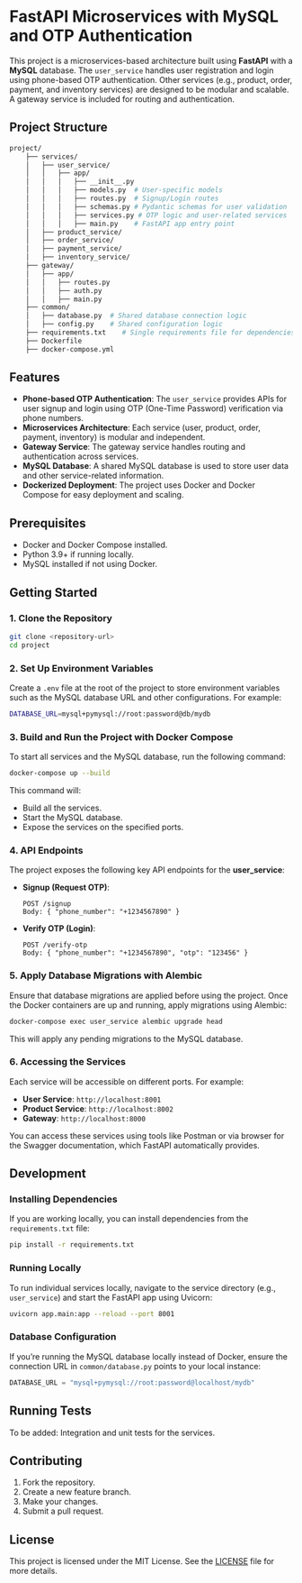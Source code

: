
# **FastAPI Microservices with MySQL and OTP Authentication**

This project is a microservices-based architecture built using **FastAPI** with a **MySQL** database. The `user_service` handles user registration and login using phone-based OTP authentication. Other services (e.g., product, order, payment, and inventory services) are designed to be modular and scalable. A gateway service is included for routing and authentication.

## **Project Structure**

```bash
project/
    ├── services/
    │   ├── user_service/
    │   │   ├── app/
    │   │   │   ├── __init__.py
    │   │   │   ├── models.py  # User-specific models
    │   │   │   ├── routes.py  # Signup/Login routes
    │   │   │   ├── schemas.py # Pydantic schemas for user validation
    │   │   │   ├── services.py # OTP logic and user-related services
    │   │   │   ├── main.py    # FastAPI app entry point
    │   ├── product_service/
    │   ├── order_service/
    │   ├── payment_service/
    │   ├── inventory_service/
    ├── gateway/
    │   ├── app/
    │   │   ├── routes.py
    │   │   ├── auth.py
    │   │   ├── main.py
    ├── common/
    │   ├── database.py  # Shared database connection logic
    │   ├── config.py    # Shared configuration logic
    ├── requirements.txt    # Single requirements file for dependencies
    ├── Dockerfile
    ├── docker-compose.yml
```

## **Features**

- **Phone-based OTP Authentication**: The `user_service` provides APIs for user signup and login using OTP (One-Time Password) verification via phone numbers.
- **Microservices Architecture**: Each service (user, product, order, payment, inventory) is modular and independent.
- **Gateway Service**: The gateway service handles routing and authentication across services.
- **MySQL Database**: A shared MySQL database is used to store user data and other service-related information.
- **Dockerized Deployment**: The project uses Docker and Docker Compose for easy deployment and scaling.

## **Prerequisites**

- Docker and Docker Compose installed.
- Python 3.9+ if running locally.
- MySQL installed if not using Docker.

## **Getting Started**

### **1. Clone the Repository**

```bash
git clone <repository-url>
cd project
```

### **2. Set Up Environment Variables**

Create a `.env` file at the root of the project to store environment variables such as the MySQL database URL and other configurations. For example:

```bash
DATABASE_URL=mysql+pymysql://root:password@db/mydb
```

### **3. Build and Run the Project with Docker Compose**

To start all services and the MySQL database, run the following command:

```bash
docker-compose up --build
```

This command will:
- Build all the services.
- Start the MySQL database.
- Expose the services on the specified ports.

### **4. API Endpoints**

The project exposes the following key API endpoints for the **user_service**:

- **Signup (Request OTP)**: 
    ```http
    POST /signup
    Body: { "phone_number": "+1234567890" }
    ```

- **Verify OTP (Login)**:
    ```http
    POST /verify-otp
    Body: { "phone_number": "+1234567890", "otp": "123456" }
    ```

### **5. Apply Database Migrations with Alembic**

Ensure that database migrations are applied before using the project. Once the Docker containers are up and running, apply migrations using Alembic:

```bash
docker-compose exec user_service alembic upgrade head
```

This will apply any pending migrations to the MySQL database.

### **6. Accessing the Services**

Each service will be accessible on different ports. For example:
- **User Service**: `http://localhost:8001`
- **Product Service**: `http://localhost:8002`
- **Gateway**: `http://localhost:8000`

You can access these services using tools like Postman or via browser for the Swagger documentation, which FastAPI automatically provides.

## **Development**

### **Installing Dependencies**

If you are working locally, you can install dependencies from the `requirements.txt` file:

```bash
pip install -r requirements.txt
```

### **Running Locally**

To run individual services locally, navigate to the service directory (e.g., `user_service`) and start the FastAPI app using Uvicorn:

```bash
uvicorn app.main:app --reload --port 8001
```

### **Database Configuration**

If you’re running the MySQL database locally instead of Docker, ensure the connection URL in `common/database.py` points to your local instance:

```python
DATABASE_URL = "mysql+pymysql://root:password@localhost/mydb"
```

## **Running Tests**

To be added: Integration and unit tests for the services.

## **Contributing**

1. Fork the repository.
2. Create a new feature branch.
3. Make your changes.
4. Submit a pull request.

## **License**

This project is licensed under the MIT License. See the [LICENSE](LICENSE) file for more details.